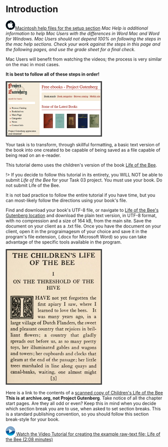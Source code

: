 # Introduction

<img src="images/mac.png" width="30">[Macintosh help files for the setup section](https://github.com/lblakej/document-markup-mac-help/blob/master/docs-mac-project-part-1/README.md) *Mac Help is additional information to help Mac Users with the differences in Word Mac and Word for Windows. Mac Users should not depend 100% on following the steps in the mac help sections. Check your work against the steps in this page and the following pages, and use the grade sheet for a final check.*

Mac Users will benefit from watching the videos; the process is very similar on the mac in most cases.

**It is best to follow all of these steps in order!**

<img src="images/project-gutenberg.png" class="align_right" width="300" style="background-color:#444;padding:4px;">

Your task is to transform, through skillful formatting, a basic text version of the book into one created to be capable of being saved as a file capable of being read on an e-reader.

This tutorial demo uses the children\'s version of the book [Life of the Bee](http://www.gutenberg.org/ebooks/38516).

!> If you decide to follow this tutorial in its entirety, you WILL NOT be able to submit <i>Life of the Bee</i> for your Task 03 project. You must use your book. Do not submit Life of the Bee.

It is not bad practice to follow the entire tutorial if you have time, but you can most-likely follow the directions using your book\'s file.

Find and download your book\'s UTF-8 file, or navigate to [Life of the Bee\'s Gutenberg location](http://www.gutenberg.org/ebooks/38516) and download the plain text version, in UTF-8 format, with no compression and a size of 164 kB, from the main site. Save the document on your client as a .txt file. Once you have the document on your client, open it in the prograimagesm of your choice and save it in the program\'s file extension, (.docx for Microsoft Word) so you can take advantage  of the specific tools available in the program.

<img src="images/life-of-bee.png" class="align_left" width="300" style="background-color:#444;padding:4px;">

Here is a link to the contents of a [scanned copy of Children\'s Life of the Bee](https://archive.org/stream/childrenslifeofb00maet2#page/n11/mode/2up) **This is at archive.org, not Project Gutenberg**.  Take notice of all the chapter start pages. Are they all odd or even? Keep this in mind when you decide which section break you are to use, when asked to set section breaks. This is a standard publishing convention, so you should follow this section break-style for your book.

<img src="images/video.png" width="30">[ Watch the Video Tutorial for creating the example raw-text file; Life of the Bee (2:08 minutes)](https://ils.unc.edu/courses/2017_fall/inls161_001/videos/markup/markup-01-gutenberg.mp4)
